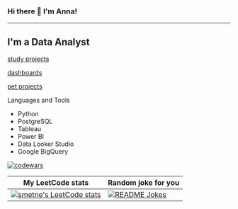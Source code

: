 ### Hi there 👋 I'm Anna!
___

## I'm a Data Analyst
[study projects](https://github.com/smetne/ya_praktikum)

[dashboards](https://github.com/smetne/dashboards)

[pet projects](https://github.com/smetne/pet_projects)

Languages and Tools
- Python
- PostgreSQL
- Tableau
- Power BI
- Data Looker Studio
- Google BigQuery

[![codewars](https://www.codewars.com/users/smetne/badges/small)](https://www.codewars.com/users/smetne) 

My LeetCode stats  | Random joke for you
------------- | -------------
[![smetne's LeetCode stats](https://leetcode-stats-six.vercel.app/api?username=smetne&theme=dark)](https://github.com/smetne/github-readme) | <a href="https://readme-jokes.vercel.app"><img align="center" src="https://readme-jokes.vercel.app/api" alt="README Jokes"></a>

